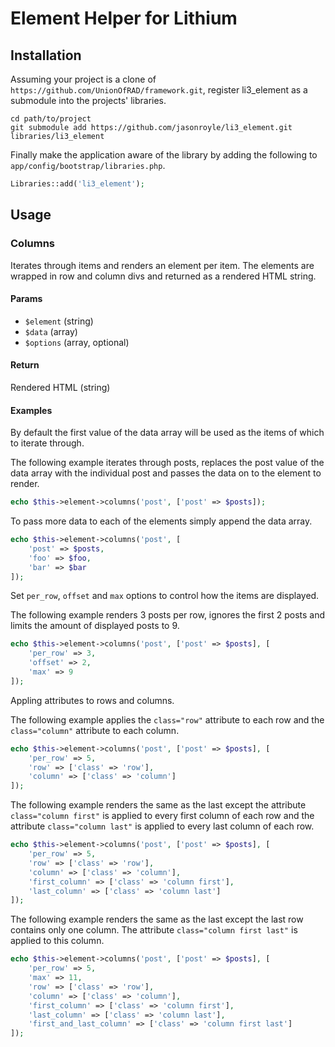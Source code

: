 # Element Helper for Lithium

## Installation

Assuming your project is a clone of `https://github.com/UnionOfRAD/framework.git`, register li3_element as a submodule into the projects' libraries.

```
cd path/to/project
git submodule add https://github.com/jasonroyle/li3_element.git libraries/li3_element
```

Finally make the application aware of the library by adding the following to `app/config/bootstrap/libraries.php`.

```php
Libraries::add('li3_element');
```

## Usage

### Columns

Iterates through items and renders an element per item. The elements are wrapped in row and column divs and returned as a rendered HTML string.

#### Params

* `$element` (string)
* `$data` (array)
* `$options` (array, optional)

#### Return

Rendered HTML (string)

#### Examples

By default the first value of the data array will be used as the items of which to iterate through.

The following example iterates through posts, replaces the post value of the data array with the individual post and passes the data on to the element to render.

```php
echo $this->element->columns('post', ['post' => $posts]);
```

To pass more data to each of the elements simply append the data array.

```php
echo $this->element->columns('post', [
	'post' => $posts,
	'foo' => $foo,
	'bar' => $bar
]);
```

Set `per_row`, `offset` and `max` options to control how the items are displayed.

The following example renders 3 posts per row, ignores the first 2 posts and limits the amount of displayed posts to 9.

```php
echo $this->element->columns('post', ['post' => $posts], [
	'per_row' => 3,
	'offset' => 2,
	'max' => 9
]);
```

Appling attributes to rows and columns.

The following example applies the `class="row"` attribute to each row and the `class="column"` attribute to each column.

```php
echo $this->element->columns('post', ['post' => $posts], [
	'per_row' => 5,
	'row' => ['class' => 'row'],
	'column' => ['class' => 'column']
]);
```

The following example renders the same as the last except the attribute `class="column first"` is applied to every first column of each row and the attribute `class="column last"` is applied to every last column of each row.

```php
echo $this->element->columns('post', ['post' => $posts], [
	'per_row' => 5,
	'row' => ['class' => 'row'],
	'column' => ['class' => 'column'],
	'first_column' => ['class' => 'column first'],
	'last_column' => ['class' => 'column last']
]);
```

The following example renders the same as the last except the last row contains only one column. The attribute `class="column first last"` is applied to this column.

```php
echo $this->element->columns('post', ['post' => $posts], [
	'per_row' => 5,
	'max' => 11,
	'row' => ['class' => 'row'],
	'column' => ['class' => 'column'],
	'first_column' => ['class' => 'column first'],
	'last_column' => ['class' => 'column last'],
	'first_and_last_column' => ['class' => 'column first last']
]);
```
